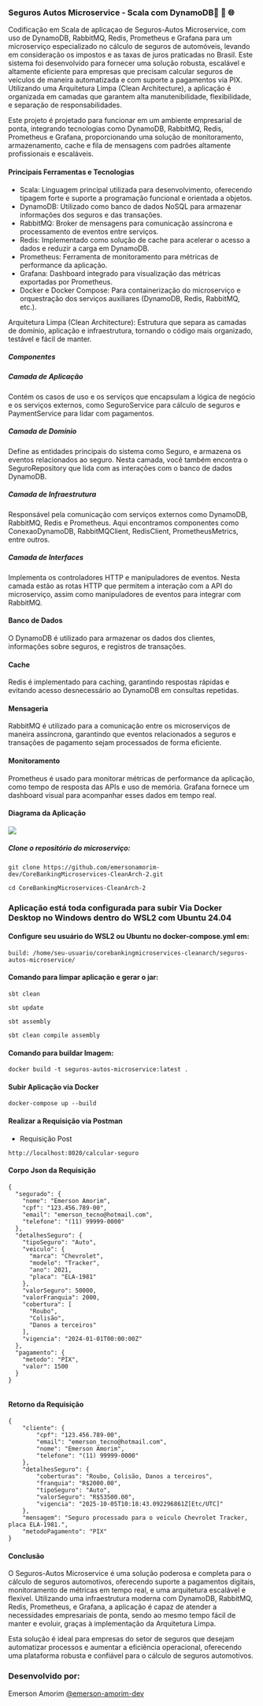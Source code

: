 
### Seguros Autos Microservice - Scala com DynamoDB🚀 🔄 🌐

Codificação em Scala de aplicaçao de Seguros-Autos Microservice, com uso de DynamoDB, RabbitMQ, Redis, Prometheus e Grafana para um microserviço especializado no cálculo de seguros de automóveis, levando em consideração os impostos e as taxas de juros praticadas no Brasil. Este sistema foi desenvolvido para fornecer uma solução robusta, escalável e altamente eficiente para empresas que precisam calcular seguros de veículos de maneira automatizada e com suporte a pagamentos via PIX. Utilizando uma Arquitetura Limpa (Clean Architecture), a aplicação é organizada em camadas que garantem alta manutenibilidade, flexibilidade, e separação de responsabilidades.

Este projeto é projetado para funcionar em um ambiente empresarial de ponta, integrando tecnologias como DynamoDB, RabbitMQ, Redis, Prometheus e Grafana, proporcionando uma solução de monitoramento, armazenamento, cache e fila de mensagens com padrões altamente profissionais e escaláveis.


#### Principais Ferramentas e Tecnologias
- Scala: Linguagem principal utilizada para desenvolvimento, oferecendo tipagem forte e suporte a programação funcional e orientada a objetos.
- DynamoDB: Utilizado como banco de dados NoSQL para armazenar informações dos seguros e das transações.
- RabbitMQ: Broker de mensagens para comunicação assíncrona e processamento de eventos entre serviços.
- Redis: Implementado como solução de cache para acelerar o acesso a dados e reduzir a carga em DynamoDB.
- Prometheus: Ferramenta de monitoramento para métricas de performance da aplicação.
- Grafana: Dashboard integrado para visualização das métricas exportadas por Prometheus.
- Docker e Docker Compose: Para containerização do microserviço e orquestração dos serviços auxiliares (DynamoDB, Redis, RabbitMQ, etc.).

Arquitetura Limpa (Clean Architecture): Estrutura que separa as camadas de domínio, aplicação e infraestrutura, tornando o código mais organizado, testável e fácil de manter.


##### Componentes

##### Camada de Aplicação

Contém os casos de uso e os serviços que encapsulam a lógica de negócio e os serviços externos, como SeguroService para cálculo de seguros e PaymentService para lidar com pagamentos.

##### Camada de Domínio

Define as entidades principais do sistema como Seguro, e armazena os eventos relacionados ao seguro. Nesta camada, você também encontra o SeguroRepository que lida com as interações com o banco de dados DynamoDB.

##### Camada de Infraestrutura

Responsável pela comunicação com serviços externos como DynamoDB, RabbitMQ, Redis e Prometheus. Aqui encontramos componentes como ConexaoDynamoDB, RabbitMQClient, RedisClient, PrometheusMetrics, entre outros.

##### Camada de Interfaces

Implementa os controladores HTTP e manipuladores de eventos. Nesta camada estão as rotas HTTP que permitem a interação com a API do microserviço, assim como manipuladores de eventos para integrar com RabbitMQ.



#### Banco de Dados
O DynamoDB é utilizado para armazenar os dados dos clientes, informações sobre seguros, e registros de transações.

#### Cache
Redis é implementado para caching, garantindo respostas rápidas e evitando acesso desnecessário ao DynamoDB em consultas repetidas.

#### Mensageria
RabbitMQ é utilizado para a comunicação entre os microserviços de maneira assíncrona, garantindo que eventos relacionados a seguros e transações de pagamento sejam processados de forma eficiente.

#### Monitoramento
Prometheus é usado para monitorar métricas de performance da aplicação, como tempo de resposta das APIs e uso de memória. Grafana fornece um dashboard visual para acompanhar esses dados em tempo real.


#### Diagrama da Aplicação

![](https://raw.githubusercontent.com/emersonamorim-dev/CoreBankingMicroservices-CleanArch-2/refs/heads/main/Diagrama/Diagrama-Seguros-Autos-Microservices.png)





##### Clone o repositório do microserviço:
```
git clone https://github.com/emersonamorim-dev/CoreBankingMicroservices-CleanArch-2.git
```
```
cd CoreBankingMicroservices-CleanArch-2
```



### Aplicação está toda configurada para subir Via Docker Desktop no Windows dentro do WSL2 com Ubuntu 24.04

#### Configure seu usuário do WSL2 ou Ubuntu no docker-compose.yml em:

```
build: /home/seu-usuario/corebankingmicroservices-cleanarch/seguros-autos-microservice/
```

#### Comando para limpar aplicação e gerar o jar:

```
sbt clean
```

```
sbt update
```

```
sbt assembly
```

```
sbt clean compile assembly
```


#### Comando para buildar Imagem:

``` 
docker build -t seguros-autos-microservice:latest .
``` 


#### Subir Aplicação via Docker

``` 
docker-compose up --build

```

#### Realizar a Requisição via Postman

- Requisição Post

```
http://localhost:8020/calcular-seguro

```
#### Corpo Json da Requisição

```
{
  "segurado": {
    "nome": "Emerson Amorim",
    "cpf": "123.456.789-00",
    "email": "emerson_tecno@hotmail.com",
    "telefone": "(11) 99999-0000"
  },
  "detalhesSeguro": {
    "tipoSeguro": "Auto",
    "veiculo": {
      "marca": "Chevrolet",
      "modelo": "Tracker",
      "ano": 2021,
      "placa": "ELA-1981"
    },
    "valorSeguro": 50000,
    "valorFranquia": 2000,
    "cobertura": [
      "Roubo",
      "Colisão",
      "Danos a terceiros"
    ],
    "vigencia": "2024-01-01T00:00:00Z"
  },
  "pagamento": {
    "metodo": "PIX",
    "valor": 1500
  }
}


```

#### Retorno da Requisição

```
{
    "cliente": {
        "cpf": "123.456.789-00",
        "email": "emerson_tecno@hotmail.com",
        "nome": "Emerson Amorim",
        "telefone": "(11) 99999-0000"
    },
    "detalhesSeguro": {
        "coberturas": "Roubo, Colisão, Danos a terceiros",
        "franquia": "R$2000.00",
        "tipoSeguro": "Auto",
        "valorSeguro": "R$53500.00",
        "vigencia": "2025-10-05T10:18:43.092296861Z[Etc/UTC]"
    },
    "mensagem": "Seguro processado para o veículo Chevrolet Tracker, placa ELA-1981.",
    "metodoPagamento": "PIX"
}
```



#### Conclusão
O Seguros-Autos Microservice é uma solução poderosa e completa para o cálculo de seguros automotivos, oferecendo suporte a pagamentos digitais, monitoramento de métricas em tempo real, e uma arquitetura escalável e flexível. Utilizando uma infraestrutura moderna com DynamoDB, RabbitMQ, Redis, Prometheus, e Grafana, a aplicação é capaz de atender a necessidades empresariais de ponta, sendo ao mesmo tempo fácil de manter e evoluir, graças à implementação da Arquitetura Limpa.

Esta solução é ideal para empresas do setor de seguros que desejam automatizar processos e aumentar a eficiência operacional, oferecendo uma plataforma robusta e confiável para o cálculo de seguros automotivos.


### Desenvolvido por:
Emerson Amorim [@emerson-amorim-dev](https://www.linkedin.com/in/emerson-amorim-dev/)

